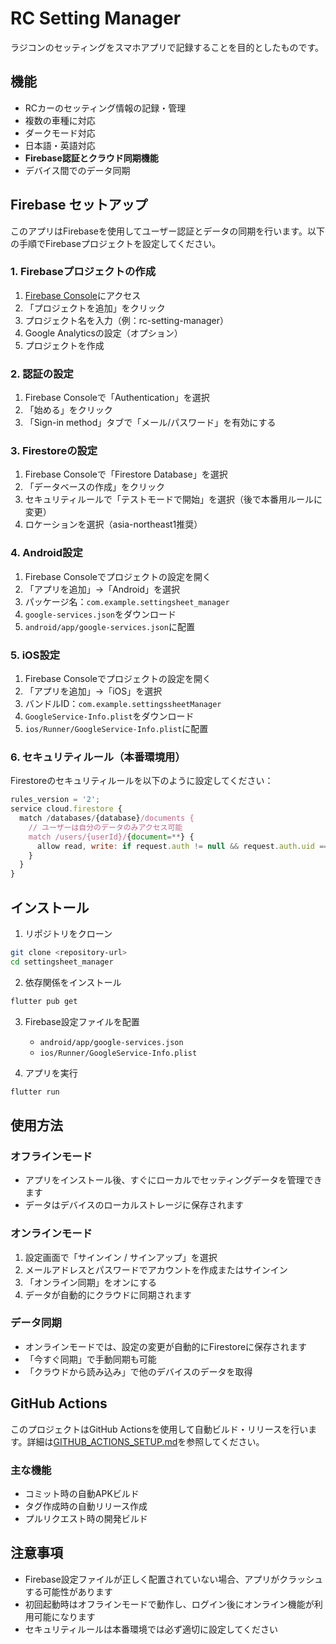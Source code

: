 # RC Setting Manager

ラジコンのセッティングをスマホアプリで記録することを目的としたものです。

## 機能

- RCカーのセッティング情報の記録・管理
- 複数の車種に対応
- ダークモード対応
- 日本語・英語対応
- **Firebase認証とクラウド同期機能**
- デバイス間でのデータ同期

## Firebase セットアップ

このアプリはFirebaseを使用してユーザー認証とデータの同期を行います。以下の手順でFirebaseプロジェクトを設定してください。

### 1. Firebaseプロジェクトの作成

1. [Firebase Console](https://console.firebase.google.com/)にアクセス
2. 「プロジェクトを追加」をクリック
3. プロジェクト名を入力（例：rc-setting-manager）
4. Google Analyticsの設定（オプション）
5. プロジェクトを作成

### 2. 認証の設定

1. Firebase Consoleで「Authentication」を選択
2. 「始める」をクリック
3. 「Sign-in method」タブで「メール/パスワード」を有効にする

### 3. Firestoreの設定

1. Firebase Consoleで「Firestore Database」を選択
2. 「データベースの作成」をクリック
3. セキュリティルールで「テストモードで開始」を選択（後で本番用ルールに変更）
4. ロケーションを選択（asia-northeast1推奨）

### 4. Android設定

1. Firebase Consoleでプロジェクトの設定を開く
2. 「アプリを追加」→「Android」を選択
3. パッケージ名：`com.example.settingsheet_manager`
4. `google-services.json`をダウンロード
5. `android/app/google-services.json`に配置

### 5. iOS設定

1. Firebase Consoleでプロジェクトの設定を開く
2. 「アプリを追加」→「iOS」を選択
3. バンドルID：`com.example.settingssheetManager`
4. `GoogleService-Info.plist`をダウンロード
5. `ios/Runner/GoogleService-Info.plist`に配置

### 6. セキュリティルール（本番環境用）

Firestoreのセキュリティルールを以下のように設定してください：

```javascript
rules_version = '2';
service cloud.firestore {
  match /databases/{database}/documents {
    // ユーザーは自分のデータのみアクセス可能
    match /users/{userId}/{document=**} {
      allow read, write: if request.auth != null && request.auth.uid == userId;
    }
  }
}
```

## インストール

1. リポジトリをクローン
```bash
git clone <repository-url>
cd settingsheet_manager
```

2. 依存関係をインストール
```bash
flutter pub get
```

3. Firebase設定ファイルを配置
   - `android/app/google-services.json`
   - `ios/Runner/GoogleService-Info.plist`

4. アプリを実行
```bash
flutter run
```

## 使用方法

### オフラインモード
- アプリをインストール後、すぐにローカルでセッティングデータを管理できます
- データはデバイスのローカルストレージに保存されます

### オンラインモード
1. 設定画面で「サインイン / サインアップ」を選択
2. メールアドレスとパスワードでアカウントを作成またはサインイン
3. 「オンライン同期」をオンにする
4. データが自動的にクラウドに同期されます

### データ同期
- オンラインモードでは、設定の変更が自動的にFirestoreに保存されます
- 「今すぐ同期」で手動同期も可能
- 「クラウドから読み込み」で他のデバイスのデータを取得

## GitHub Actions

このプロジェクトはGitHub Actionsを使用して自動ビルド・リリースを行います。詳細は[GITHUB_ACTIONS_SETUP.md](GITHUB_ACTIONS_SETUP.md)を参照してください。

### 主な機能
- コミット時の自動APKビルド
- タグ作成時の自動リリース作成
- プルリクエスト時の開発ビルド

## 注意事項

- Firebase設定ファイルが正しく配置されていない場合、アプリがクラッシュする可能性があります
- 初回起動時はオフラインモードで動作し、ログイン後にオンライン機能が利用可能になります
- セキュリティルールは本番環境では必ず適切に設定してください
